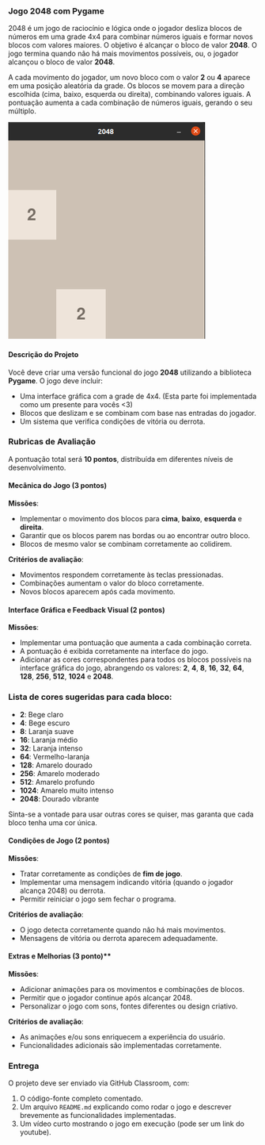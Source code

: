### Jogo 2048 com Pygame


2048 é um jogo de raciocínio e lógica onde o jogador desliza blocos de números em uma grade 4x4 para combinar números iguais e formar novos blocos com valores maiores. O objetivo é alcançar o bloco de valor **2048**. O jogo termina quando não há mais movimentos possíveis, ou, o jogador alcançou o bloco de valor **2048**.

A cada movimento do jogador, um novo bloco com o valor **2** ou **4** aparece em uma posição aleatória da grade. Os blocos se movem para a direção escolhida (cima, baixo, esquerda ou direita), combinando valores iguais. A pontuação aumenta a cada combinação de números iguais, gerando o seu múltiplo.

![2048](img/image.png)



#### **Descrição do Projeto**
Você deve criar uma versão funcional do jogo **2048** utilizando a biblioteca **Pygame**. O jogo deve incluir:
- Uma interface gráfica com a grade de 4x4. (Esta parte foi implementada como um presente para vocês <3)
- Blocos que deslizam e se combinam com base nas entradas do jogador.
- Um sistema que verifica condições de vitória ou derrota.


### **Rubricas de Avaliação**

A pontuação total será **10 pontos**, distribuída em diferentes níveis de desenvolvimento.

#### Mecânica do Jogo (3 pontos)  

**Missões**:
- Implementar o movimento dos blocos para **cima**, **baixo**, **esquerda** e **direita**.
- Garantir que os blocos parem nas bordas ou ao encontrar outro bloco.
- Blocos de mesmo valor se combinam corretamente ao colidirem.

**Critérios de avaliação**:
- Movimentos respondem corretamente às teclas pressionadas.
- Combinações aumentam o valor do bloco corretamente.
- Novos blocos aparecem após cada movimento.


#### Interface Gráfica e Feedback Visual (2 pontos)

**Missões**:

- Implementar uma pontuação que aumenta a cada combinação correta.
- A pontuação é exibida corretamente na interface do jogo.
- Adicionar as cores correspondentes para todos os blocos possíveis na interface gráfica do jogo, abrangendo os valores: **2**, **4**, **8**, **16**, **32**, **64**, **128**, **256**, **512**, **1024** e **2048**.

### Lista de cores sugeridas para cada bloco:
- **2**: Bege claro  
- **4**: Bege escuro  
- **8**: Laranja suave  
- **16**: Laranja médio  
- **32**: Laranja intenso  
- **64**: Vermelho-laranja  
- **128**: Amarelo dourado  
- **256**: Amarelo moderado  
- **512**: Amarelo profundo  
- **1024**: Amarelo muito intenso  
- **2048**: Dourado vibrante

Sinta-se a vontade para usar outras cores se quiser, mas garanta que cada bloco tenha uma cor única.



#### Condições de Jogo (2 pontos)

**Missões**:
- Tratar corretamente as condições de **fim de jogo**.
- Implementar uma mensagem indicando vitória (quando o jogador alcança 2048) ou derrota.
- Permitir reiniciar o jogo sem fechar o programa.

**Critérios de avaliação**:
- O jogo detecta corretamente quando não há mais movimentos.
- Mensagens de vitória ou derrota aparecem adequadamente.


#### Extras e Melhorias (3 ponto)**  

**Missões**:
- Adicionar animações para os movimentos e combinações de blocos.
- Permitir que o jogador continue após alcançar 2048.
- Personalizar o jogo com sons, fontes diferentes ou design criativo.

**Critérios de avaliação**:
- As animações e/ou sons enriquecem a experiência do usuário.
- Funcionalidades adicionais são implementadas corretamente.



### **Entrega**
O projeto deve ser enviado via GitHub Classroom, com:

1. O código-fonte completo comentado.
2. Um arquivo `README.md` explicando como rodar o jogo e descrever brevemente as funcionalidades implementadas.
3. Um vídeo curto mostrando o jogo em execução (pode ser um link do youtube).
